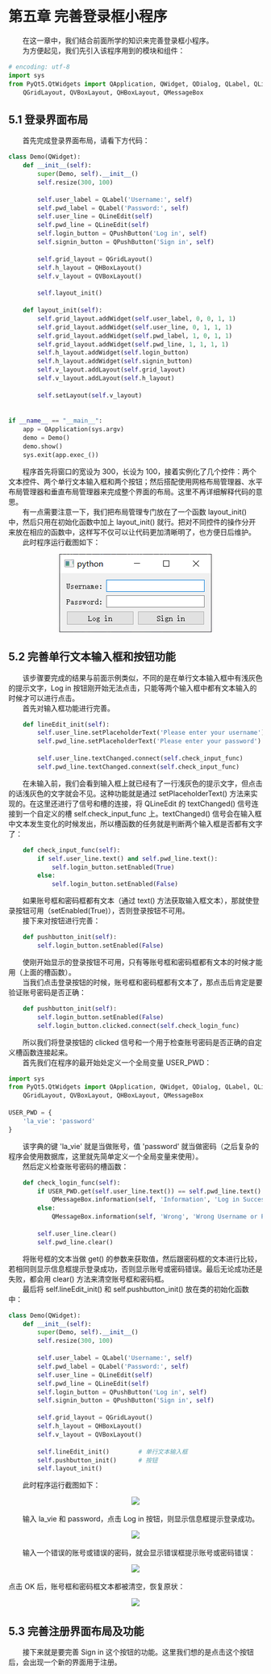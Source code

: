 # 第五章 完善登录框小程序

&emsp;&emsp;在这一章中，我们结合前面所学的知识来完善登录框小程序。<br>
&emsp;&emsp;为方便起见，我们先引入该程序用到的模块和组件：

```python
# encoding: utf-8
import sys
from PyQt5.QtWidgets import QApplication, QWidget, QDialog, QLabel, QLineEdit, QPushButton, \
    QGridLayout, QVBoxLayout, QHBoxLayout, QMessageBox
```

## 5.1 登录界面布局

&emsp;&emsp;首先完成登录界面布局，请看下方代码：

```python
class Demo(QWidget):
    def __init__(self):
        super(Demo, self).__init__()
        self.resize(300, 100)

        self.user_label = QLabel('Username:', self)
        self.pwd_label = QLabel('Password:', self)
        self.user_line = QLineEdit(self)
        self.pwd_line = QLineEdit(self)
        self.login_button = QPushButton('Log in', self)
        self.signin_button = QPushButton('Sign in', self)

        self.grid_layout = QGridLayout()
        self.h_layout = QHBoxLayout()
        self.v_layout = QVBoxLayout()

        self.layout_init()

    def layout_init(self):
        self.grid_layout.addWidget(self.user_label, 0, 0, 1, 1)
        self.grid_layout.addWidget(self.user_line, 0, 1, 1, 1)
        self.grid_layout.addWidget(self.pwd_label, 1, 0, 1, 1)
        self.grid_layout.addWidget(self.pwd_line, 1, 1, 1, 1)
        self.h_layout.addWidget(self.login_button)
        self.h_layout.addWidget(self.signin_button)
        self.v_layout.addLayout(self.grid_layout)
        self.v_layout.addLayout(self.h_layout)

        self.setLayout(self.v_layout)


if __name__ == "__main__":
    app = QApplication(sys.argv)
    demo = Demo()
    demo.show()
    sys.exit(app.exec_())
```

&emsp;&emsp;程序首先将窗口的宽设为 300，长设为 100，接着实例化了几个控件：两个文本控件、两个单行文本输入框和两个按钮；然后搭配使用网格布局管理器、水平布局管理器和垂直布局管理器来完成整个界面的布局。这里不再详细解释代码的意思。<br>
&emsp;&emsp;有一点需要注意一下，我们把布局管理专门放在了一个函数 layout_init() 中，然后只用在初始化函数中加上 layout_init() 就行。把对不同控件的操作分开来放在相应的函数中，这样写不仅可以让代码更加清晰明了，也方便日后维护。<br>
&emsp;&emsp;此时程序运行截图如下：

<div align = center>
<img src="./images/5-5-1-1.png">
</div>

## 5.2 完善单行文本输入框和按钮功能

&emsp;&emsp;该步骤要完成的结果与前面示例类似，不同的是在单行文本输入框中有浅灰色的提示文字，Log in 按钮刚开始无法点击，只能等两个输入框中都有文本输入的时候才可以进行点击。<br>
&emsp;&emsp;首先对输入框功能进行完善。

```python
    def lineEdit_init(self):
        self.user_line.setPlaceholderText('Please enter your username')
        self.pwd_line.setPlaceholderText('Please enter your password')

        self.user_line.textChanged.connect(self.check_input_func)
        self.pwd_line.textChanged.connext(self.check_input_func)
```

&emsp;&emsp;在未输入前，我们会看到输入框上就已经有了一行浅灰色的提示文字，但点击的话浅灰色的文字就会不见。这种功能就是通过 setPlaceholderText() 方法来实现的。在这里还进行了信号和槽的连接，将 QLineEdit 的 textChanged() 信号连接到一个自定义的槽 self.check_input_func 上。textChanged() 信号会在输入框中文本发生变化的时候发出，所以槽函数的任务就是判断两个输入框是否都有文字了：

```python
    def check_input_func(self):
        if self.user_line.text() and self.pwd_line.text():
            self.login_button.setEnabled(True)
        else:
            self.login_button.setEnabled(False)
```

&emsp;&emsp;如果账号框和密码框都有文本（通过 text() 方法获取输入框文本），那就使登录按钮可用（setEnabled(True)），否则登录按钮不可用。<br>
&emsp;&emsp;接下来对按钮进行完善：

```python
    def pushbutton_init(self):
        self.login_button.setEnabled(False)
```

&emsp;&emsp;使刚开始显示的登录按钮不可用，只有等账号框和密码框都有文本的时候才能用（上面的槽函数）。<br>
&emsp;&emsp;当我们点击登录按钮的时候，账号框和密码框都有文本了，那点击后肯定是要验证账号密码是否正确：

```python
    def pushbutton_init(self):
        self.login_button.setEnabled(False)
        self.login_button.clicked.connect(self.check_login_func)
```

&emsp;&emsp;所以我们将登录按钮的 clicked 信号和一个用于检查账号密码是否正确的自定义槽函数连接起来。<br>
&emsp;&emsp;首先我们在程序的最开始处定义一个全局变量 USER_PWD：

```python
import sys
from PyQt5.QtWidgets import QApplication, QWidget, QDialog, QLabel, QLineEdit, QPushButton, \
    QGridLayout, QVBoxLayout, QHBoxLayout, QMessageBox

USER_PWD = {
    'la_vie': 'password'
}
```

&emsp;&emsp;该字典的键 'la_vie' 就是当做账号，值 'password' 就当做密码（之后复杂的程序会使用数据库，这里就先简单定义一个全局变量来使用）。<br>
&emsp;&emsp;然后定义检查账号密码的槽函数：

```python
    def check_login_func(self):
        if USER_PWD.get(self.user_line.text()) == self.pwd_line.text():
            QMessageBox.information(self, 'Information', 'Log in Successfully!')
        else:
            QMessageBox.information(self, 'Wrong', 'Wrong Username or Password!')

        self.user_line.clear()
        self.pwd_line.clear()
```

&emsp;&emsp;将账号框的文本当做 get() 的参数来获取值，然后跟密码框的文本进行比较，若相同则显示信息框提示登录成功，否则显示账号或密码错误。最后无论成功还是失败，都会用 clear() 方法来清空账号框和密码框。<br>
&emsp;&emsp;最后将 self.lineEdit_init() 和 self.pushbutton_init() 放在类的初始化函数中：

```python
class Demo(QWidget):
    def __init__(self):
        super(Demo, self).__init__()
        self.resize(300, 100)

        self.user_label = QLabel('Username:', self)
        self.pwd_label = QLabel('Password:', self)
        self.user_line = QLineEdit(self)
        self.pwd_line = QLineEdit(self)
        self.login_button = QPushButton('Log in', self)
        self.signin_button = QPushButton('Sign in', self)

        self.grid_layout = QGridLayout()
        self.h_layout = QHBoxLayout()
        self.v_layout = QVBoxLayout()

        self.lineEdit_init()        # 单行文本输入框
        self.pushbutton_init()      # 按钮
        self.layout_init()
```

&emsp;&emsp;此时程序运行截图如下：

<div align=center>
<image src="./images/5-5-2-1.png">
</div>

&emsp;&emsp;输入 la_vie 和 password，点击 Log in 按钮，则显示信息框提示登录成功。

<div align=center>
<image src="./images/5-5-2-2-succeed.png">
</div>

&emsp;&emsp;输入一个错误的账号或错误的密码，就会显示错误框提示账号或密码错误：

<div align=center>
<image src="./images/5-5-2-2-fail.png">
</div>

点击 OK 后，账号框和密码框文本都被清空，恢复原状：

<div align=center>
<image src="./images/5-5-2-1.png">
</div>

## 5.3 完善注册界面布局及功能

&emsp;&emsp;接下来就是要完善 Sign in 这个按钮的功能。这里我们想的是点击这个按钮后，会出现一个新的界面用于注册。